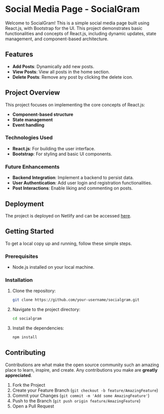 # Social Media Page - SocialGram

Welcome to SocialGram! This is a simple social media page built using React.js, with Bootstrap for the UI. This project demonstrates basic functionalities and concepts of React.js, including dynamic updates, state management, and component-based architecture.

## Features

- **Add Posts**: Dynamically add new posts.
- **View Posts**: View all posts in the home section.
- **Delete Posts**: Remove any post by clicking the delete icon.

## Project Overview

This project focuses on implementing the core concepts of React.js:
- **Component-based structure**
- **State management**
- **Event handling**

### Technologies Used

- **React.js**: For building the user interface.
- **Bootstrap**: For styling and basic UI components.

### Future Enhancements

- **Backend Integration**: Implement a backend to persist data.
- **User Authentication**: Add user login and registration functionalities.
- **Post Interactions**: Enable liking and commenting on posts.

## Deployment

The project is deployed on Netlify and can be accessed [here](https://socialgram-japjot.netlify.app/).

## Getting Started

To get a local copy up and running, follow these simple steps.

### Prerequisites

- Node.js installed on your local machine.

### Installation

1. Clone the repository:
    ```sh
    git clone https://github.com/your-username/socialgram.git
    ```
2. Navigate to the project directory:
    ```sh
    cd socialgram
    ```
3. Install the dependencies:
    ```sh
    npm install
    ```

## Contributing

Contributions are what make the open source community such an amazing place to learn, inspire, and create. Any contributions you make are **greatly appreciated**.

1. Fork the Project
2. Create your Feature Branch (`git checkout -b feature/AmazingFeature`)
3. Commit your Changes (`git commit -m 'Add some AmazingFeature'`)
4. Push to the Branch (`git push origin feature/AmazingFeature`)
5. Open a Pull Request
